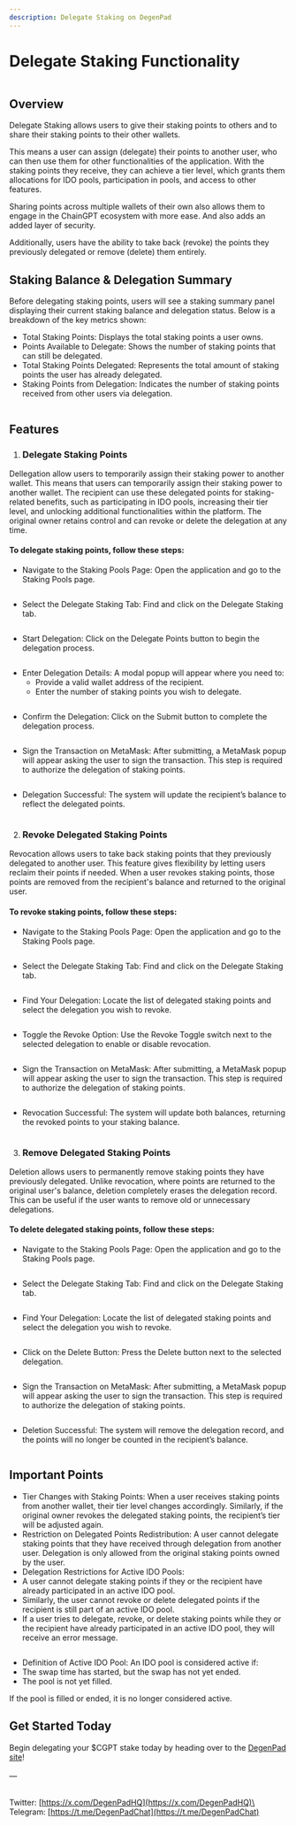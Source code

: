```yaml
---
description: Delegate Staking on DegenPad
---
```


# Delegate Staking Functionality

<figure><img src="https://lh7-rt.googleusercontent.com/docsz/AD_4nXeqr8tS-S9I3d4WZNsHrznEJ2v86T7Ty6FEP5VZGl-IN-1sSRjibKxaS1zGCLQ7zbcn-8AB6oa0mFaBkYqgbl_BS9fd9FCnkyQXNhHML9Ny_-RxjA--dgSgCbCRcL3OqsY_8l6_?key=mzgEK5woNwWhUOgD00tOwiCX" alt=""><figcaption></figcaption></figure>

## Overview

Delegate Staking allows users to give their staking points to others and to share their staking points to their other wallets.&#x20;

This means a user can assign (delegate) their points to another user, who can then use them for other functionalities of the application. With the staking points they receive, they can achieve a tier level, which grants them allocations for IDO pools, participation in pools, and access to other features.&#x20;

Sharing points across multiple wallets of their own also allows them to engage in the ChainGPT ecosystem with more ease. And also adds an added layer of security.

Additionally, users have the ability to take back (revoke) the points they previously delegated or remove (delete) them entirely.

## Staking Balance & Delegation Summary

Before delegating staking points, users will see a staking summary panel displaying their current staking balance and delegation status. Below is a breakdown of the key metrics shown:

* Total Staking Points: Displays the total staking points a user owns.
* Points Available to Delegate: Shows the number of staking points that can still be delegated.
* Total Staking Points Delegated: Represents the total amount of staking points the user has already delegated.
* Staking Points from Delegation: Indicates the number of staking points received from other users via delegation.

<figure><img src="https://lh7-rt.googleusercontent.com/docsz/AD_4nXdIBfwfAcGhM2sgF1eCifKVMoGVT-gALVvAy10JQ676LAHeXuaGCZqt9aUnlTw_2mlXawuw50ue-5wrFiypUVgn07fVlSup63t6XMw3BFsUCv9wWNz37PsurGxwJ-xJ0BskXS50pw?key=mzgEK5woNwWhUOgD00tOwiCX" alt=""><figcaption></figcaption></figure>

## Features

1. ### Delegate Staking Points

Dellegation allow users to temporarily assign their staking power to another wallet. This means that users can temporarily assign their staking power to another wallet. The recipient can use these delegated points for staking-related benefits, such as participating in IDO pools, increasing their tier level, and unlocking additional functionalities within the platform. The original owner retains control and can revoke or delete the delegation at any time.

#### To delegate staking points, follow these steps:

* Navigate to the Staking Pools Page: Open the application and go to the Staking Pools page.

<figure><img src="https://lh7-rt.googleusercontent.com/docsz/AD_4nXce7sbfVZGBP8ULD93_8pLVi7PJTdcPgj-taaKVBlMzGyLfE7fTY40MZshD82brbFApOgxQ6pLg4be6zpL9KpoJqU98FbgS6NQGO86l6AH3dK39z0JoObGkPXtTiIiMAcJ-mo8jJg?key=mzgEK5woNwWhUOgD00tOwiCX" alt=""><figcaption></figcaption></figure>

* Select the Delegate Staking Tab: Find and click on the Delegate Staking tab.

<figure><img src="https://lh7-rt.googleusercontent.com/docsz/AD_4nXfPlaGe_l-I3B-yIT_cvlicxYtYXQKg0dj4BMcuZdXgbiA1BNO3BiG_-W8PL4y85UyAjRKdmVEprrzaziCNeNrnjER7EjfR62DW3EdjXwwfUeqIUrsg4Ki2I_c1x7KoKO7mVcUB?key=mzgEK5woNwWhUOgD00tOwiCX" alt=""><figcaption></figcaption></figure>

* Start Delegation: Click on the Delegate Points button to begin the delegation process.

<figure><img src="https://lh7-rt.googleusercontent.com/docsz/AD_4nXfcd062oYAHyEvOCNYdwwqokIQZQ0-Y6TPPHtLqALEwNjL1-LJJYkBDJjXRvG-o7Rm9UylClsbUAsHYpD_ImrWpiH7qu9qvYnXI40w9kjkluzahHY0MyAHSnCfkl0t_HG6baiuCaw?key=mzgEK5woNwWhUOgD00tOwiCX" alt=""><figcaption></figcaption></figure>

* Enter Delegation Details: A modal popup will appear where you need to:
  * Provide a valid wallet address of the recipient.
  * Enter the number of staking points you wish to delegate.

<figure><img src="https://lh7-rt.googleusercontent.com/docsz/AD_4nXf-bSyeXHsUEA6yCybXIS2CTrjDVqXhspZlfqMjffu-dHv6-ms5f-zpUYJqsX2jOPHwwyAs2-X_cyWobIM2MQRXT-c4ikbqP078EaVnaTC4y0H4ezXkcJnmjp1ycv-fupfItN-I9A?key=mzgEK5woNwWhUOgD00tOwiCX" alt=""><figcaption></figcaption></figure>

* Confirm the Delegation: Click on the Submit button to complete the delegation process.

<figure><img src="https://lh7-rt.googleusercontent.com/docsz/AD_4nXfQsMtFVVy37SQ7nwikzXeGN630A6_ySpP5tPgm-DovFWo1tIpQB6Ow6Z3Q8w_0Fj2baemKN2yt-ZVR4hKzbfnUN3doW-M6-MutvOPUL7sCxrclxjZBR9I2LLPLfCSC43x-51fZeA?key=mzgEK5woNwWhUOgD00tOwiCX" alt=""><figcaption></figcaption></figure>

* Sign the Transaction on MetaMask: After submitting, a MetaMask popup will appear asking the user to sign the transaction. This step is required to authorize the delegation of staking points.

<figure><img src="https://lh7-rt.googleusercontent.com/docsz/AD_4nXdKQ-x-uA3VPRv7ZO7JRvUqJfkH0Ht7dMzLD4cs2T6TVl-a1zvqjkc-Kh3rjg-n1gT2LcPhzeX7ba52eNkMfsumlp1o_MAAW1CZGSsHfEo2eqO3qD-ajCah3w-JdDTdGh5N7U9T_g?key=mzgEK5woNwWhUOgD00tOwiCX" alt=""><figcaption></figcaption></figure>

* Delegation Successful: The system will update the recipient’s balance to reflect the delegated points.

<figure><img src="https://lh7-rt.googleusercontent.com/docsz/AD_4nXfrsTdFGYANHiAybJ7PPxWRcxG3781gbBtqzjh6u_VlDCRRUXZgjfpX8zTZdX7VIaRd6LywIz4KuY4zQ77Mf6_XwjEuERzlNiGMxjUhPQoFKBA-2ieO49bIq_6MWCPL1ecesS94rA?key=mzgEK5woNwWhUOgD00tOwiCX" alt=""><figcaption></figcaption></figure>

2. ### Revoke Delegated Staking Points

Revocation allows users to take back staking points that they previously delegated to another user. This feature gives flexibility by letting users reclaim their points if needed. When a user revokes staking points, those points are removed from the recipient's balance and returned to the original user.

#### To revoke staking points, follow these steps:

* Navigate to the Staking Pools Page: Open the application and go to the Staking Pools page.

<figure><img src="https://lh7-rt.googleusercontent.com/docsz/AD_4nXce7sbfVZGBP8ULD93_8pLVi7PJTdcPgj-taaKVBlMzGyLfE7fTY40MZshD82brbFApOgxQ6pLg4be6zpL9KpoJqU98FbgS6NQGO86l6AH3dK39z0JoObGkPXtTiIiMAcJ-mo8jJg?key=mzgEK5woNwWhUOgD00tOwiCX" alt=""><figcaption></figcaption></figure>

* Select the Delegate Staking Tab: Find and click on the Delegate Staking tab.

<figure><img src="https://lh7-rt.googleusercontent.com/docsz/AD_4nXfPlaGe_l-I3B-yIT_cvlicxYtYXQKg0dj4BMcuZdXgbiA1BNO3BiG_-W8PL4y85UyAjRKdmVEprrzaziCNeNrnjER7EjfR62DW3EdjXwwfUeqIUrsg4Ki2I_c1x7KoKO7mVcUB?key=mzgEK5woNwWhUOgD00tOwiCX" alt=""><figcaption></figcaption></figure>

* Find Your Delegation: Locate the list of delegated staking points and select the delegation you wish to revoke.

<figure><img src="https://lh7-rt.googleusercontent.com/docsz/AD_4nXf10OWcFm-MYKDAfF1ychBLq57cRV9bonNP_pZCkOIrja3UNuxJrsOyELwSimRwIi4MP21yudTg1LL78Ngfkf-BEQAy9knff9X-DXM4bq4dZ4IK4OZTprqShSpmLoGGG185iSL_bA?key=mzgEK5woNwWhUOgD00tOwiCX" alt=""><figcaption></figcaption></figure>

* Toggle the Revoke Option: Use the Revoke Toggle switch next to the selected delegation to enable or disable revocation.

<figure><img src="https://lh7-rt.googleusercontent.com/docsz/AD_4nXeQOXkyDNLXAgCvc3Csge7I-ek5a2e1eTDZWZ3bSaHITHDH7GWrX64Y5Bxu5YaDLnCAVgBT8QoTdyqX1oaJwauf_DSNX7Ns4Qmm3snbgkgog9jRhJA4GKlPv0bm2nK1WcnY9nyO9Q?key=mzgEK5woNwWhUOgD00tOwiCX" alt=""><figcaption></figcaption></figure>

* Sign the Transaction on MetaMask: After submitting, a MetaMask popup will appear asking the user to sign the transaction. This step is required to authorize the delegation of staking points.

<figure><img src="https://lh7-rt.googleusercontent.com/docsz/AD_4nXc1y31L66qipovqqgG2q0jNw9DlFkE2EVoE4Wg1eINmnXb7Cqu31wjbmefmqhjqtXEmD71aIZrZgiIV1riu7LtricJzvLMYhtJ8QYfQoyvbhRNXgSUkV1Dm3zuSak_m0LJeoZfveg?key=mzgEK5woNwWhUOgD00tOwiCX" alt=""><figcaption></figcaption></figure>

* Revocation Successful: The system will update both balances, returning the revoked points to your staking balance.

<figure><img src="https://lh7-rt.googleusercontent.com/docsz/AD_4nXdiy29SdSTZmrBJ24Y97H-8_RvEf1ebDLc5iy2VBtoaV1t2onMVxEpDCPkfPh6iHPKGR-HtG6at5thhDR-mmAKoN0peAvomLhYcQ5o3DmXSO-jJ6t8Zz8Y0tbhZGQiFDRFpFihT2w?key=mzgEK5woNwWhUOgD00tOwiCX" alt=""><figcaption></figcaption></figure>

3. ### Remove Delegated Staking Points

Deletion allows users to permanently remove staking points they have previously delegated. Unlike revocation, where points are returned to the original user's balance, deletion completely erases the delegation record. This can be useful if the user wants to remove old or unnecessary delegations.

#### To delete delegated staking points, follow these steps:

*   Navigate to the Staking Pools Page: Open the application and go to the Staking Pools page.

    <figure><img src="https://lh7-rt.googleusercontent.com/docsz/AD_4nXce7sbfVZGBP8ULD93_8pLVi7PJTdcPgj-taaKVBlMzGyLfE7fTY40MZshD82brbFApOgxQ6pLg4be6zpL9KpoJqU98FbgS6NQGO86l6AH3dK39z0JoObGkPXtTiIiMAcJ-mo8jJg?key=mzgEK5woNwWhUOgD00tOwiCX" alt=""><figcaption></figcaption></figure>
* Select the Delegate Staking Tab: Find and click on the Delegate Staking tab.

<figure><img src="https://lh7-rt.googleusercontent.com/docsz/AD_4nXfPlaGe_l-I3B-yIT_cvlicxYtYXQKg0dj4BMcuZdXgbiA1BNO3BiG_-W8PL4y85UyAjRKdmVEprrzaziCNeNrnjER7EjfR62DW3EdjXwwfUeqIUrsg4Ki2I_c1x7KoKO7mVcUB?key=mzgEK5woNwWhUOgD00tOwiCX" alt=""><figcaption></figcaption></figure>

* Find Your Delegation: Locate the list of delegated staking points and select the delegation you wish to revoke.

<figure><img src="https://lh7-rt.googleusercontent.com/docsz/AD_4nXcf7xRVI7sbNRhmplia1kxjxcAAU7uaXBc_kQ1BldPMZfbjBO5oOcBQTIawWWkRt8T79CjILbqAzrkX2gYZEgwPWIvlAg4tw6rYYi79iLCe8_jPybYnsQrgdvdqguSzCX5QGEM9lA?key=mzgEK5woNwWhUOgD00tOwiCX" alt=""><figcaption></figcaption></figure>

* Click on the Delete Button: Press the Delete button next to the selected delegation.

<figure><img src="https://lh7-rt.googleusercontent.com/docsz/AD_4nXd3-rjJ3wXzFGoiNDinFFOMcTROcT7XuTfwardZkiH2mYEKvzmERLW82vejQwlOmhMsgvU7DnsEK_CBjyaVao5K9-GcD5Y5mqa3Iq2zL7AahFwLavtcUHnJgWIbAVCvuUzyA-MK?key=mzgEK5woNwWhUOgD00tOwiCX" alt=""><figcaption></figcaption></figure>

* Sign the Transaction on MetaMask: After submitting, a MetaMask popup will appear asking the user to sign the transaction. This step is required to authorize the delegation of staking points.

<figure><img src="https://lh7-rt.googleusercontent.com/docsz/AD_4nXe43d6jcmN1N7aAMxDGlXhb_vs9UPOZTBDU-OpDdMM7OUxYS48Kn6gMhzdzfLWwDyaGYWHQtekqYJc4V3xugD9gWhpfPz2RgZEub7CAts5KXsFQbmog7h3BdOblPdjL_2NfOXrc?key=mzgEK5woNwWhUOgD00tOwiCX" alt=""><figcaption></figcaption></figure>

* Deletion Successful: The system will remove the delegation record, and the points will no longer be counted in the recipient’s balance.

<figure><img src="https://lh7-rt.googleusercontent.com/docsz/AD_4nXdUl-8sSfWmMxmoc05u6Rx_DUZJ0pdEM9M6e-_4-_1ZuKLJcttNL-CFAspvbZ256mAKEVsKj2Mwu5AtdfDtSjFV0EJ1tot2p0qT6T9KjU8xygnMKousI5a9PynUdmFRUcrIJegA?key=mzgEK5woNwWhUOgD00tOwiCX" alt=""><figcaption></figcaption></figure>

## Important Points

* Tier Changes with Staking Points: When a user receives staking points from another wallet, their tier level changes accordingly. Similarly, if the original owner revokes the delegated staking points, the recipient’s tier will be adjusted again.
* Restriction on Delegated Points Redistribution: A user cannot delegate staking points that they have received through delegation from another user. Delegation is only allowed from the original staking points owned by the user.
* Delegation Restrictions for Active IDO Pools:
* A user cannot delegate staking points if they or the recipient have already participated in an active IDO pool.
* Similarly, the user cannot revoke or delete delegated points if the recipient is still part of an active IDO pool.
* If a user tries to delegate, revoke, or delete staking points while they or the recipient have already participated in an active IDO pool, they will receive an error message.

<figure><img src="https://lh7-rt.googleusercontent.com/docsz/AD_4nXcw_Tnc4XvuNlULnE-f4xH_M8pbCNoSkn3B3oLpQ4USMmN8d_iJ_F-JuTaeIXRpYoLJsb1FaRSHvRX0GVk8yCP6avPmXhxF-zlGGcMkaGyyMG2Y4vcWB8vqUtNvQK0B_2Mttb_VSA?key=mzgEK5woNwWhUOgD00tOwiCX" alt=""><figcaption></figcaption></figure>

* Definition of Active IDO Pool: An IDO pool is considered active if:
* The swap time has started, but the swap has not yet ended.
* The pool is not yet filled.

If the pool is filled or ended, it is no longer considered active.

## Get Started Today

Begin delegating your $CGPT stake today by heading over to the [DegenPad site](https://t.co/SAtsCeXAN6)!\
\
—&#x20;

\
Twitter: [https://x.com/DegenPadHQ](https://x.com/DegenPadHQ)\
Telegram: [https://t.me/DegenPadChat](https://t.me/DegenPadChat)

